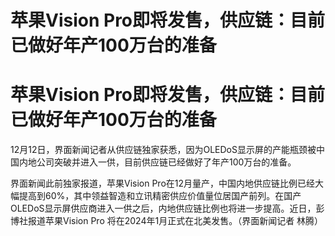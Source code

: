 # 苹果Vision Pro即将发售，供应链：目前已做好年产100万台的准备

# 苹果Vision Pro即将发售，供应链：目前已做好年产100万台的准备

12月12日，界面新闻记者从供应链独家获悉，因为OLEDoS显示屏的产能瓶颈被中国内地公司突破并进入一供，目前供应链已经做好了年产100万台的准备。

界面新闻此前独家报道，苹果Vision
Pro在12月量产，中国内地供应链比例已经大幅提高到60%，其中领益智造和立讯精密供应价值量位居国产前列。在国产OLEDoS显示屏供应商进入一供之后，内地供应链比例也将进一步提高。近日，彭博社报道苹果Vision
Pro 将在2024年1月正式在北美发售。（界面新闻记者 林腾）

